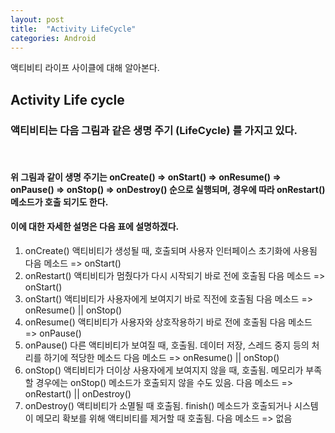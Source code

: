 ```yaml
---
layout: post
title:  "Activity LifeCycle"
categories: Android
---
```

액티비티 라이프 사이클에 대해 알아본다.

## Activity Life cycle
### 액티비티는 다음 그림과 같은 생명 주기 (LifeCycle) 를 가지고 있다.
<br/>

#### 위 그림과 같이 생명 주기는 onCreate() => onStart() => onResume() => onPause() => onStop() => onDestroy() 순으로 실행되며, 경우에 따라 onRestart() 메소드가 호출 되기도 한다.
#### 이에 대한 자세한 설명은 다음 표에 설명하겠다.

1. onCreate() 액티비티가 생성될 때, 호출되며 사용자 인터페이스 초기화에 사용됨
다음 메소드 => onStart()
2. onRestart() 액티비티가 멈췄다가 다시 시작되기 바로 전에 호출됨
다음 메소드 => onStart()
3. onStart() 액티비티가 사용자에게 보여지기 바로 직전에 호출됨
다음 메소드 => onResume() || onStop()
4. onResume() 액티비티가 사용자와 상호작용하기 바로 전에 호출됨
다음 메소드 => onPause()
5. onPause() 다른 액티비티가 보여질 때, 호출됨. 데이터 저장, 스레드 중지 등의 처리를 하기에 적당한 메소드
다음 메소드 => onResume() || onStop()
6. onStop() 액티비티가 더이상 사용자에게 보여지지 않을 때, 호출됨.
메모리가 부족할 경우에는 onStop() 메소드가 호출되지 않을 수도 있음.
다음 메소드 => onRestart() || onDestroy()
7. onDestroy() 액티비티가 소멸될 때 호출됨. finish() 메소드가 호출되거나 시스템이 메모리 확보를 위해 액티비티를 제거할 때 호출됨.
다음 메소드 => 없음
